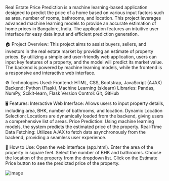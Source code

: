
Real Estate Price Prediction is a machine learning-based application designed to predict the price of a home based on various input factors such as area, number of rooms, bathrooms, and location. This project leverages advanced machine learning models to provide an accurate estimation of home prices in Bangalore, India. The application features an intuitive user interface for easy data input and efficient prediction generation.

🏠 Project Overview:
This project aims to assist buyers, sellers, and investors in the real estate market by providing an estimate of property prices. By utilizing a simple and user-friendly web application, users can input key features of a property, and the model will predict its market value. The backend is powered by machine learning models, while the frontend is a responsive and interactive web interface.

⚙️ Technologies Used:
Frontend: HTML, CSS, Bootstrap, JavaScript (AJAX)
Backend: Python (Flask), Machine Learning (sklearn)
Libraries: Pandas, NumPy, Scikit-learn, Flask
Version Control: Git, GitHub

🖥️ Features:
Interactive Web Interface: Allows users to input property details, including area, BHK, number of bathrooms, and location.
Dynamic Location Selection: Locations are dynamically loaded from the backend, giving users a comprehensive list of areas.
Price Prediction: Using machine learning models, the system predicts the estimated price of the property.
Real-Time Data Fetching: Utilizes AJAX to fetch data asynchronously from the backend, providing a seamless user experience.

🚀 How to Use:
Open the web interface (app.html).
Enter the area of the property in square feet.
Select the number of BHK and bathrooms.
Choose the location of the property from the dropdown list.
Click on the Estimate Price button to see the predicted price of the property.


![image](https://github.com/user-attachments/assets/95790403-f5a1-4ebf-849b-1cda6e943e5b)

